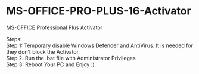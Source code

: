 # MS-OFFICE-PRO-PLUS-16-Activator
MS-OFFICE Professional Plus Activator


Steps:<br>
Step 1: Temporary disable Windows Defender and AntiVirus. It is needed for they don’t block the Activator. <br>
Step 2: Run the .bat file with Administrator Privileges <br />
Step 3: Reboot Your PC and Enjoy :) <br />
